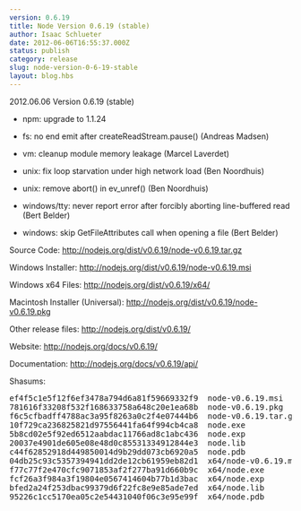 ```yaml
---
version: 0.6.19
title: Node Version 0.6.19 (stable)
author: Isaac Schlueter
date: 2012-06-06T16:55:37.000Z
status: publish
category: release
slug: node-version-0-6-19-stable
layout: blog.hbs
---
```


<p>2012.06.06 Version 0.6.19 (stable)

</p>
<ul>
<li><p>npm: upgrade to 1.1.24</p>
</li>
<li><p>fs: no end emit after createReadStream.pause() (Andreas Madsen)</p>
</li>
<li><p>vm: cleanup module memory leakage (Marcel Laverdet)</p>
</li>
<li><p>unix: fix loop starvation under high network load (Ben Noordhuis)</p>
</li>
<li><p>unix: remove abort() in ev_unref() (Ben Noordhuis)</p>
</li>
<li><p>windows/tty: never report error after forcibly aborting line-buffered read (Bert Belder)</p>
</li>
<li><p>windows: skip GetFileAttributes call when opening a file (Bert Belder)</p>
</li>
</ul>
<p>Source Code: <a href="http://nodejs.org/dist/v0.6.19/node-v0.6.19.tar.gz">http://nodejs.org/dist/v0.6.19/node-v0.6.19.tar.gz</a>

</p>
<p>Windows Installer: <a href="http://nodejs.org/dist/v0.6.19/node-v0.6.19.msi">http://nodejs.org/dist/v0.6.19/node-v0.6.19.msi</a>

</p>
<p>Windows x64 Files: <a href="http://nodejs.org/dist/v0.6.19/x64/">http://nodejs.org/dist/v0.6.19/x64/</a>

</p>
<p>Macintosh Installer (Universal): <a href="http://nodejs.org/dist/v0.6.19/node-v0.6.19.pkg">http://nodejs.org/dist/v0.6.19/node-v0.6.19.pkg</a>

</p>
<p>Other release files: <a href="http://nodejs.org/dist/v0.6.19/">http://nodejs.org/dist/v0.6.19/</a>

</p>
<p>Website: <a href="http://nodejs.org/docs/v0.6.19/">http://nodejs.org/docs/v0.6.19/</a>

</p>
<p>Documentation: <a href="http://nodejs.org/docs/v0.6.19/api/">http://nodejs.org/docs/v0.6.19/api/</a>
</p>

<p>Shasums:</p>
<pre>ef4f5c1e5f12f6ef3478a794d6a81f59669332f9  node-v0.6.19.msi
781616f33208f532f168633758a648c20e1ea68b  node-v0.6.19.pkg
f6c5cfbadff4788ac3a95f8263a0c2f4e07444b6  node-v0.6.19.tar.gz
10f729ca236825821d97556441fa64f994cb4ca8  node.exe
5b8cd02e5f92ed6512aabdac11766ad8c1abc436  node.exp
20037e4901de605e08e48d0c85531334912844e3  node.lib
c44f62852918d449850014d9b29dd073cb6920a5  node.pdb
04db25c93c5357394941dd2de12cb61959eb82d1  x64/node-v0.6.19.msi
f77c77f2e470cfc9071853af2f277ba91d660b9c  x64/node.exe
fcf26a3f984a3f19804e0567414604b77b1d3bac  x64/node.exp
bfed2a24f253dbac99379d6f22fc8e9e85ade7ed  x64/node.lib
95226c1cc5170ea05c2e54431040f06c3e95e99f  x64/node.pdb</pre>

